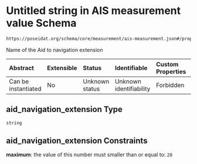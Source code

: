 # Untitled string in AIS measurement value Schema

```txt
https://poseidat.org/schema/core/measurement/ais-measurement.json#/properties/aid_navigation_extension
```

Name of the Aid to navigation extension

| Abstract            | Extensible | Status         | Identifiable            | Custom Properties | Additional Properties | Access Restrictions | Defined In                                                                                    |
| :------------------ | :--------- | :------------- | :---------------------- | :---------------- | :-------------------- | :------------------ | :-------------------------------------------------------------------------------------------- |
| Can be instantiated | No         | Unknown status | Unknown identifiability | Forbidden         | Allowed               | none                | [ais-measurement.json*](schemas/core/measurement/ais-measurement.json "open original schema") |

## aid_navigation_extension Type

`string`

## aid_navigation_extension Constraints

**maximum**: the value of this number must smaller than or equal to: `20`
